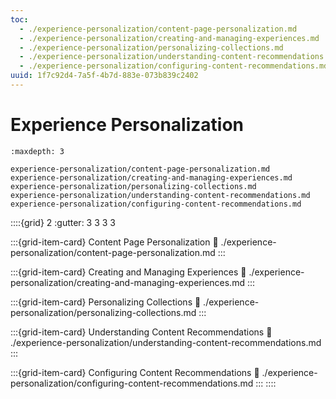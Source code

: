 ```yaml
---
toc:
  - ./experience-personalization/content-page-personalization.md
  - ./experience-personalization/creating-and-managing-experiences.md
  - ./experience-personalization/personalizing-collections.md
  - ./experience-personalization/understanding-content-recommendations.md
  - ./experience-personalization/configuring-content-recommendations.md
uuid: 1f7c92d4-7a5f-4b7d-883e-073b839c2402
---
```

# Experience Personalization

```{toctree}
:maxdepth: 3

experience-personalization/content-page-personalization.md
experience-personalization/creating-and-managing-experiences.md
experience-personalization/personalizing-collections.md
experience-personalization/understanding-content-recommendations.md
experience-personalization/configuring-content-recommendations.md
```

::::{grid} 2
:gutter: 3 3 3 3

:::{grid-item-card} Content Page Personalization
:link: ./experience-personalization/content-page-personalization.md
:::

:::{grid-item-card} Creating and Managing Experiences
:link: ./experience-personalization/creating-and-managing-experiences.md
:::

:::{grid-item-card} Personalizing Collections
:link: ./experience-personalization/personalizing-collections.md
:::

:::{grid-item-card} Understanding Content Recommendations
:link: ./experience-personalization/understanding-content-recommendations.md
:::

:::{grid-item-card} Configuring Content Recommendations
:link: ./experience-personalization/configuring-content-recommendations.md
:::
::::
